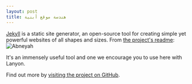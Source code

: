 ```yaml
---
layout: post
title: هندسة موقع أبنية
---
```


[Jekyll](https://jekyllrb.com) is a static site generator, an open-source tool for creating simple yet powerful websites of all shapes and sizes. From [the project's readme](https://github.com/mojombo/jekyll/blob/master/README.markdown):
<img src="https://blog.abneyah.com/public/img/website_architecture.png" alt="Abneyah">



It's an immensely useful tool and one we encourage you to use here with Lanyon.

Find out more by [visiting the project on GitHub](https://github.com/mojombo/jekyll).
